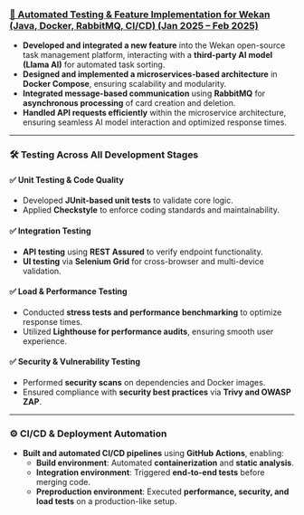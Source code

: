 ### [🚀 Automated Testing & Feature Implementation for Wekan (Java, Docker, RabbitMQ, CI/CD) (Jan 2025 – Feb 2025)](https://www.canva.com/design/DAGgZ2Qkylc/_nHOjuIGLun6J_FbEnk-4Q/view?utm_content=DAGgZ2Qkylc&utm_campaign=designshare&utm_medium=link2&utm_source=uniquelinks&utlId=h2f642b72dd)

- **Developed and integrated a new feature** into the Wekan open-source task management platform, interacting with a **third-party AI model (Llama AI)** for automated task sorting.
- **Designed and implemented a microservices-based architecture** in **Docker Compose**, ensuring scalability and modularity.
- **Integrated message-based communication** using **RabbitMQ** for **asynchronous processing** of card creation and deletion.
- **Handled API requests efficiently** within the microservice architecture, ensuring seamless AI model interaction and optimized response times.

---

### 🛠️ **Testing Across All Development Stages**

#### **✅ Unit Testing & Code Quality**
- Developed **JUnit-based unit tests** to validate core logic.
- Applied **Checkstyle** to enforce coding standards and maintainability.

#### **✅ Integration Testing**
- **API testing** using **REST Assured** to verify endpoint functionality.
- **UI testing** via **Selenium Grid** for cross-browser and multi-device validation.

#### **✅ Load & Performance Testing**
- Conducted **stress tests and performance benchmarking** to optimize response times.
- Utilized **Lighthouse for performance audits**, ensuring smooth user experience.

#### **✅ Security & Vulnerability Testing**
- Performed **security scans** on dependencies and Docker images.
- Ensured compliance with **security best practices** via **Trivy and OWASP ZAP**.

---

### ⚙️ **CI/CD & Deployment Automation**
- **Built and automated CI/CD pipelines** using **GitHub Actions**, enabling:
  - **Build environment**: Automated **containerization** and **static analysis**.
  - **Integration environment**: Triggered **end-to-end tests** before merging code.
  - **Preproduction environment**: Executed **performance, security, and load tests** on a production-like setup.
